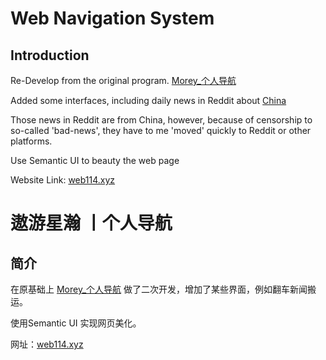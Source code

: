 # Web Navigation System

## Introduction

Re-Develop from the original program. [Morey_个人导航](https://github.com/Mirko4512/daohang/)

Added some interfaces, including daily news in Reddit about [China](https://www.reddit.com/r/hanren/)

Those news in Reddit are from China, however, because of censorship to so-called 'bad-news', they have to me 'moved' quickly to Reddit or other platforms.

Use Semantic UI to beauty the web page

Website Link: [web114.xyz](https://web114.xyz)



# 遨游星瀚 丨个人导航

 ## 简介

在原基础上 [Morey_个人导航](https://github.com/Mirko4512/daohang/) 做了二次开发，增加了某些界面，例如翻车新闻搬运。

使用Semantic UI 实现网页美化。

网址：[web114.xyz](https://web114.xyz)
